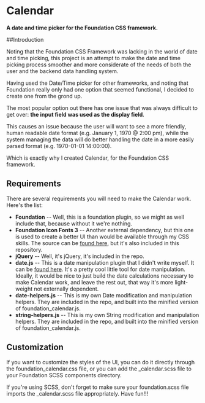 Calendar
====================================

__A date and time picker for the Foundation CSS framework.__


##Introduction

Noting that the Foundation CSS Framework was lacking in the world of date and time picking, this project is an attempt to make the date and time picking process smoother and more considerate of the needs of both the user and the backend data handling system.

Having used the Date/Time picker for other frameworks, and noting that Foundation really only had one option that seemed functional, I decided to create one from the grond up. 

The most popular option out there has one issue that was always difficult to get over: __the input field was used as the display field__.  

This causes an issue because the user will want to see a more friendly, human readable date format (e.g. January 1, 1970 @ 2:00 pm), while the system managing the data will do better handling the date in a more easily parsed format (e.g. 1970-01-01 14:00:00).

Which is exactly why I created Calendar, for the Foundation CSS framework.

## Requirements

There are several requirements you will need to make the Calendar work.  Here's the list:

- __Foundation__ -- Well, this is a foundation plugin, so we might as well include that, because without it we're nothing.
- __Foundation Icon Fonts 3__ -- Another external dependency, but this one is used to create a better UI than would be available through my CSS skills.  The source can be [found here](http://zurb.com/playground/foundation-icon-fonts-3), but it's also included in this repository.
- __jQuery__ -- Well, it's jQuery, it's included in the repo.
- __date.js__ -- This is a date manipulation plugin that I didn't write myself.  It can be [found here](http://www.datejs.com/).  It's a pretty cool little tool for date manipulation.  Ideally, it would be nice to just build the date calculations necessary to make Calendar work, and leave the rest out, that way it's more light-weight not externally dependent.
- __date-helpers.js__ -- This is my own Date modification and manipulation helpers.  They are included in the repo, and built into the minified version of foundation_calendar.js.
- __string-helpers.js__ -- This is my own String modification and manipulation helpers.  They are included in the repo, and built into the minified version of foundation_calendar.js.

## Customization

If you want to customize the styles of the UI, you can do it directly through the foundation_calendar.css file, or you can add the _calendar.scss file to your Foundation SCSS components directory.  

If you're using SCSS, don't forget to make sure your foundation.scss file imports the _calendar.scss file appropriately. Have fun!!!
